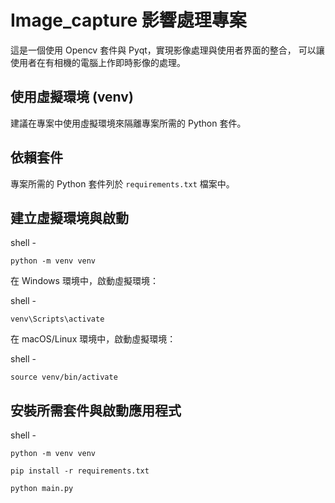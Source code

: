 # Image_capture 影響處理專案

這是一個使用 Opencv 套件與 Pyqt，實現影像處理與使用者界面的整合，
可以讓使用者在有相機的電腦上作即時影像的處理。


## 使用虛擬環境 (venv)

建議在專案中使用虛擬環境來隔離專案所需的 Python 套件。

## 依賴套件

專案所需的 Python 套件列於 `requirements.txt` 檔案中。

## 建立虛擬環境與啟動

shell -

    python -m venv venv


在 Windows 環境中，啟動虛擬環境：

shell -

    venv\Scripts\activate


在 macOS/Linux 環境中，啟動虛擬環境：

shell - 

    source venv/bin/activate


## 安裝所需套件與啟動應用程式

shell - 

    python -m venv venv
    
    pip install -r requirements.txt
    
    python main.py
